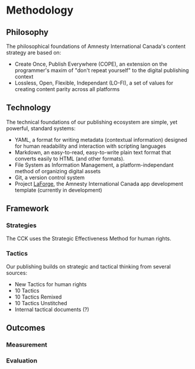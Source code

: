 Methodology
==========================

## Philosophy

The philosophical foundations of Amnesty International Canada's content strategy are based on:
- Create Once, Publish Everywhere (COPE), an extension on the programmer's maxim of "don't repeat yourself" to the digital publishing context
- Lossless, Open, Flexible, Independant (LO-FI), a set of values for creating content parity across all platforms

## Technology

The technical foundations of our publishing ecosystem are simple, yet powerful, standard systems:
- YAML, a format for writing metadata (contextual information) designed for human readability and interaction with scripting languages
- Markdown, an easy-to-read, easy-to-write plain text format that converts easily to HTML (and other formats).
- File System as Information Management, a platform-independant method of organizing digital assets
- Git, a version control system
- Project [LaForge](https://github.com/AmnestyInternational/LaForge), the Amnesty International Canada app development template (currently in development)

## Framework

### Strategies

The CCK uses the Strategic Effectiveness Method for human rights. 

### Tactics

Our publishing builds on strategic and tactical thinking from several sources:
- New Tactics for human rights
- 10 Tactics
- 10 Tactics Remixed
- 10 Tactics Unstitched
- Internal tactical documents (?)

## Outcomes

### Measurement

### Evaluation
